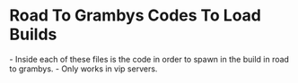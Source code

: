 <h1>Road To Grambys Codes To Load Builds</h1>
- Inside each of these files is the code in order to spawn in the build in road to grambys.
- Only works in vip servers.

